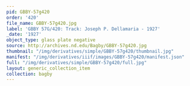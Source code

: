 ```yaml
---
pid: GBBY-57g420
order: '420'
file_name: GBBY-57g420.jpg
label: 'GBBY 57G/420: Track: Joseph P. Dellamaria - 1927'
_date: '1927'
object_type: glass plate negative
source: http://archives.nd.edu/Bagby/GBBY-57g420.jpg
thumbnail: "/img/derivatives/simple/GBBY-57g420/thumbnail.jpg"
manifest: "/img/derivatives/iiif/images/GBBY-57g420/manifest.json"
full: "/img/derivatives/simple/GBBY-57g420/full.jpg"
layout: generic_collection_item
collection: bagby
---
```

